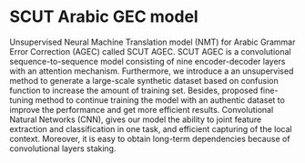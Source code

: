 # SCUT Arabic GEC model
Unsupervised Neural Machine Translation model (NMT) for Arabic Grammar Error Correction (AGEC) called SCUT AGEC. SCUT AGEC is a convolutional sequence-to-sequence model consisting of nine encoder-decoder layers with an attention mechanism. Furthermore, we introduce a an unsupervised method to generate a large-scale synthetic dataset based on confusion function to increase the amount of training set. Besides, proposed fine-tuning method to continue training the model with an authentic dataset to improve the performance and get more efficient results. Convolutional Natural Networks (CNN), gives our model the ability to joint feature extraction and classification in one task, and efficient capturing of the local context. Moreover, it is easy to obtain long-term dependencies because of convolutional layers staking. 
